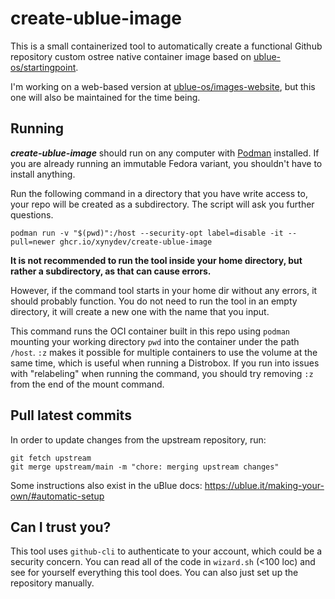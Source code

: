 # create-ublue-image

This is a small containerized tool to automatically create a functional Github repository custom ostree native container image based on [ublue-os/startingpoint](https://github.com/ublue-os/startingpoint).

I'm working on a web-based version at [ublue-os/images-website](https://github.com/ublue-os/images-website), but this one will also be maintained for the time being.

## Running

***create-ublue-image*** should run on any computer with [Podman](https://podman.io/) installed. If you are already running an immutable Fedora variant, you shouldn't have to install anything.

Run the following command in a directory that you have write access to, your repo will be created as a subdirectory. The script will ask you further questions.

```
podman run -v "$(pwd)":/host --security-opt label=disable -it --pull=newer ghcr.io/xynydev/create-ublue-image
```
**It is not recommended to run the tool inside your home directory, but rather a subdirectory, as that can cause errors.**

However, if the command tool starts in your home dir without any errors, it should probably function.
You do not need to run the tool in an empty directory, it will create a new one with the name that you input.

This command runs the OCI container built in this repo using `podman` mounting your working directory `pwd` into the container under the path `/host`. `:z` makes it possible for multiple containers to use the volume at the same time, which is useful when running a Distrobox. If you run into issues with "relabeling" when running the command, you should try removing `:z` from the end of the mount command.

## Pull latest commits

In order to update changes from the upstream repository, run:

```
git fetch upstream
git merge upstream/main -m "chore: merging upstream changes"
```

Some instructions also exist in the uBlue docs: https://ublue.it/making-your-own/#automatic-setup

## Can I trust you?

This tool uses `github-cli` to authenticate to your account, which could be a security concern.
You can read all of the code in `wizard.sh` (<100 loc) and see for yourself everything this tool does.
You can also just set up the repository manually.
